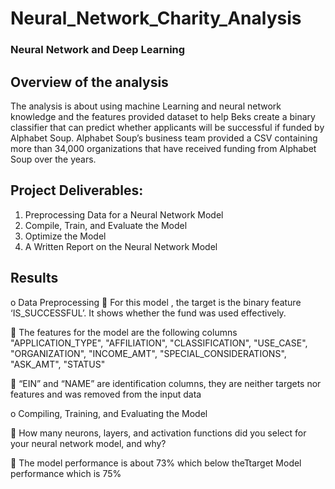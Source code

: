 # Neural_Network_Charity_Analysis
### Neural Network and Deep Learning

## Overview of the analysis
The analysis is about using machine Learning and neural network knowledge and the features provided dataset to help Beks create a binary classifier that can predict whether applicants will be successful if funded by Alphabet Soup. Alphabet Soup’s business team provided a CSV containing more than 34,000 organizations that have received funding from Alphabet Soup over the years.

## Project Deliverables:
1.	Preprocessing Data for a Neural Network Model
2.	Compile, Train, and Evaluate the Model
3.	Optimize the Model
4.	A Written Report on the Neural Network Model

## Results

o	Data Preprocessing
	For this model , the target is the binary feature ‘IS_SUCCESSFUL’. It shows whether the fund was used effectively.

	The features for the model are the following columns "APPLICATION_TYPE", "AFFILIATION", "CLASSIFICATION", "USE_CASE", "ORGANIZATION", "INCOME_AMT", "SPECIAL_CONSIDERATIONS", "ASK_AMT", "STATUS"

	“EIN” and “NAME” are identification columns, they are neither targets nor features and was removed from the input data

o	Compiling, Training, and Evaluating the Model

	How many neurons, layers, and activation functions did you select for your neural network model, and why?

	The model performance is about 73% which below theTtarget Model performance which is 75%

